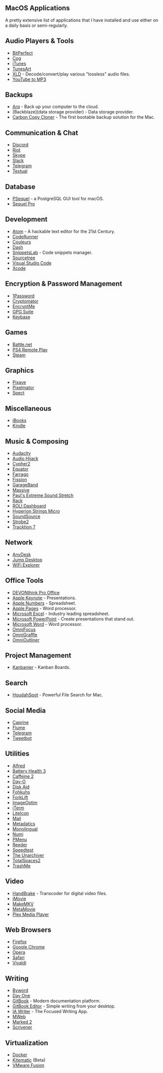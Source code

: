 ## MacOS Applications

A pretty extensive list of applications that I have installed and use either on a daily basis or semi-regularly. 

## Audio Players & Tools

* [BitPerfect](http://bitperfectsound.com) 
* [Cog](https://kode54.net/cog/)
* [iTunes](https://www.apple.com/itunes/) 
* [TunesArt](https://www.jibapps.com/apps/tunesart/)
* [XLD](http://tmkk.undo.jp/xld/index_e.html) - Decode/convert/play various "lossless" audio files.
* [YouTube to MP3](https://www.mediahuman.com/)

## Backups

* [Arq](https://www.arqbackup.com) - Back up your computer to the cloud.
* [Backblaze](data storage provider) - Data storage provider.
* [Carbon Copy Cloner](https://bombich.com) - The first bootable backup solution for the Mac.

## Communication & Chat

* [Discord](https://discordapp.com/)
* [Riot](https://about.riot.im/)
* [Skype](https://www.skype.com/en/)
* [Slack](https://slack.com)
* [Telegram](https://telegram.org/)
* [Textual](https://www.codeux.com/textual/)

## Database

* [PSequel](https://www.psequel.com/) - a PostgreSQL GUI tool for macOS.
* [Sequel Pro](https://sequelpro.com)

## Development

* [Atom](https://atom.io/) - A hackable text editor for the 21st Century.
* [CodeRunner](https://coderunnerapp.com)
* [Couleurs](https://couleursapp.com)
* [Dash](https://kapeli.com/dash)
* [SnippetsLab](https://www.renfei.org/snippets-lab/) - Code snippets manager.
* [Sourcetree](https://www.sourcetreeapp.com/)
* [Visual Studio Code](https://code.visualstudio.com)
* [Xcode](https://developer.apple.com/xcode/)

## Encryption & Password Management 

* [1Password](https://1password.com/)
* [Cryptomator](https://cryptomator.org/)
* [EncryptMe](https://www.encrypt.me/)
* [GPG Suite](https://gpgtools.org)
* [Keybase](https://keybase.io)

## Games

* [Battle.net](https://www.blizzard.com/en-us/)
* [PS4 Remote Play](https://remoteplay.dl.playstation.net/remoteplay/lang/en/index.html)
* [Steam](https://store.steampowered.com)

## Graphics

* [Pixave](http://www.littlehj.com/mac/)
* [Pixelmator](http://www.pixelmator.com)
* [Spect](https://stevenf.com/spect/)

## Miscellaneous 

* [iBooks](https://www.apple.com/ibooks/)
* [Kindle](https://itunes.apple.com/us/app/kindle/id405399194)

## Music & Composing

* [Audacity](https://www.audacityteam.org/)
* [Audio Hijack](https://www.rogueamoeba.com/audiohijack/)
* [Cypher2](https://www.fxpansion.com/products/cypher2/)
* [Equator](https://roli.com/products/software/equator-synth)
* [Farrago](https://www.rogueamoeba.com/farrago/)
* [Fission](https://www.rogueamoeba.com/fission/)
* [GarageBand](https://www.apple.com/mac/garageband/)
* [Massive](https://www.native-instruments.com/en/products/komplete/synths/massive/)
* [Paul's Extreme Sound Stretch](http://hypermammut.sourceforge.net/paulstretch/)
* [Rack](https://vcvrack.com)
* [ROLI Dashboard](https://roli.com/products/software/blocks-dashboard)
* [Hyperion Strings Micro](https://soundiron.com/products/hyperion-strings-micro)
* [SoundSource](https://rogueamoeba.com/soundsource/)
* [Strobe2](https://www.fxpansion.com/products/strobe2/)
* [Tracktion 7](https://www.tracktion.com/products/t7-daw)

## Network

* [AnyDesk](https://anydesk.com)
* [Jump Desktop](https://jumpdesktop.com)
* [WiFi Explorer](https://www.adriangranados.com/apps/wifi-explorer)

## Office Tools

* [DEVONthink Pro Office](https://www.devontechnologies.com/products/devonthink)
* [Apple Keynote](https://www.apple.com/keynote/) - Presentations.
* [Apple Numbers](https://www.apple.com/numbers/) - Spreadsheet.
* [Apple Pages](https://www.apple.com/pages/) - Word processor.
* [Microsoft Excel](https://products.office.com/en-us/excel) - Industry leading spreadsheet.
* [Microsoft PowerPoint](https://products.office.com/en-us/powerpoint) - Create presentations that stand out.
* [Microsoft Word](https://products.office.com/en-us/word) - Word processor.
* [OmniFocus](https://www.omnigroup.com/omnifocus/)
* [OmniGraffle](https://www.omnigroup.com/omnigraffle/)
* [OmniOutliner](https://www.omnigroup.com/omnioutliner/)

## Project Management 

* [Kanbanier](http://kanbanier.com/en/) - Kanban Boards.

## Search

* [HoudahSpot](https://www.houdah.com/houdahSpot/) - Powerful File Search for Mac.

## Social Media

* [Caprine](https://sindresorhus.com/caprine/)
* [Flume](https://flumeapp.com)
* [Telegram](https://telegram.org)
* [Tweetbot](https://tapbots.com/tweetbot/)

## Utilities

* [Alfred](https://www.alfredapp.com)
* [Battery Health 3](https://fiplab.com/apps/battery-health-3-for-mac)
* [Caffeine 2](http://lightheadsw.com/caffeine/)
* [Day-O](https://shauninman.com/archive/2016/10/20/day_o_2_mac_menu_bar_clock)
* [Disk Aid](https://fiplab.com/apps/disk-aid-for-mac)
* [Fohkuhs](http://www.fohkuhs.com)
* [ForkLift](https://binarynights.com)
* [ImageOptim](https://imageoptim.com/mac)
* [iTerm](https://iterm2.com)
* [LiteIcon](http://freemacsoft.net/liteicon/)
* [Mail](https://www.apple.com/mail/)
* [Metadatics](https://www.markvapps.com/metadatics)
* [Monolingual](https://ingmarstein.github.io/Monolingual/)
* [Numi](http://numi.io)
* [PMenu](https://danadesign.ltd)
* [Reeder](http://reederapp.com/mac/)
* [Speedtest](http://www.speedtest.net/apps/mac)
* [The Unarchiver](https://macpaw.com/the-unarchiver)
* [TotalSpaces2](https://totalspaces.binaryage.com)
* [TrashMe](https://www.jibapps.com/apps/trashme/)

## Video

* [HandBrake](https://handbrake.fr/) - Transcoder for digital video files.
* [iMovie](https://www.apple.com/imovie/)
* [MakeMKV](https://www.makemkv.com/)
* [MetaMovie](http://www.appfacture.com/en/metamovie/)
* [Plex Media Player](https://www.plex.tv/)

## Web Browsers

* [Firefox](https://www.mozilla.org/en-US/firefox)
* [Google Chrome](https://www.google.com/chrome)
* [Opera](https://www.opera.com)
* [Safari](https://www.apple.com/safari/)
* [Vivaldi](https://vivaldi.com/)

## Writing

* [Byword](https://www.bywordapp.com)
* [Day One](http://dayoneapp.com)
* [GitBook](https://www.gitbook.com) - Modern documentation platform.
* [GitBook Editor](https://legacy.gitbook.com/editor) - Simple writing from your desktop.
* [IA Writer](https://ia.net/writer) - The Focused Writing App.
* [MWeb](http://www.mweb.im)
* [Marked 2](http://marked2app.com)
* [Scrivener](https://www.literatureandlatte.com/scrivener/overview)

## Virtualization

* [Docker](https://www.docker.com)
* [Kitematic](https://kitematic.com) (Beta)
* [VMware Fusion](https://www.vmware.com/products/fusion.html)






